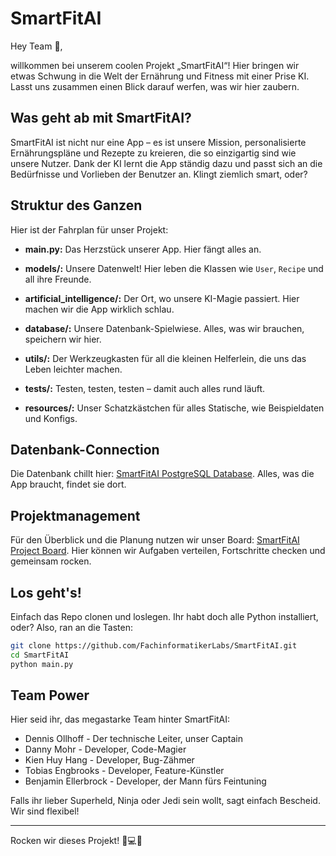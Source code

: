 # SmartFitAI

Hey Team 🤪,

willkommen bei unserem coolen Projekt „SmartFitAI“! Hier bringen wir etwas Schwung in die Welt der Ernährung und Fitness mit einer Prise KI. Lasst uns zusammen einen Blick darauf werfen, was wir hier zaubern.

## Was geht ab mit SmartFitAI?
SmartFitAI ist nicht nur eine App – es ist unsere Mission, personalisierte Ernährungspläne und Rezepte zu kreieren, die so einzigartig sind wie unsere Nutzer. Dank der KI lernt die App ständig dazu und passt sich an die Bedürfnisse und Vorlieben der Benutzer an. Klingt ziemlich smart, oder?

## Struktur des Ganzen
Hier ist der Fahrplan für unser Projekt:

- **main.py:** Das Herzstück unserer App. Hier fängt alles an.

- **models/:** Unsere Datenwelt! Hier leben die Klassen wie `User`, `Recipe` und all ihre Freunde.

- **artificial_intelligence/:** Der Ort, wo unsere KI-Magie passiert. Hier machen wir die App wirklich schlau.

- **database/:** Unsere Datenbank-Spielwiese. Alles, was wir brauchen, speichern wir hier.

- **utils/:** Der Werkzeugkasten für all die kleinen Helferlein, die uns das Leben leichter machen.

- **tests/:** Testen, testen, testen – damit auch alles rund läuft.

- **resources/:** Unser Schatzkästchen für alles Statische, wie Beispieldaten und Konfigs.

## Datenbank-Connection
Die Datenbank chillt hier: [SmartFitAI PostgreSQL Database](https://app.fl0.com/fachinformatikerlabs/SmartFitAI/dev/SmartFitAI-db). Alles, was die App braucht, findet sie dort.

## Projektmanagement
Für den Überblick und die Planung nutzen wir unser Board: [SmartFitAI Project Board](https://volta.net/FachinformatikerLabs/SmartFitAI). Hier können wir Aufgaben verteilen, Fortschritte checken und gemeinsam rocken.

## Los geht's!
Einfach das Repo clonen und loslegen. Ihr habt doch alle Python installiert, oder? Also, ran an die Tasten:

```bash
git clone https://github.com/FachinformatikerLabs/SmartFitAI.git
cd SmartFitAI
python main.py
```

## Team Power

Hier seid ihr, das megastarke Team hinter SmartFitAI:

- Dennis Ollhoff - Der technische Leiter, unser Captain
- Danny Mohr - Developer, Code-Magier
- Kien Huy Hang - Developer, Bug-Zähmer
- Tobias Engbrooks - Developer, Feature-Künstler
- Benjamin Ellerbrock - Developer, der Mann fürs Feintuning

Falls ihr lieber Superheld, Ninja oder Jedi sein wollt, sagt einfach Bescheid. Wir sind flexibel!

---

Rocken wir dieses Projekt! 🚀💻🥗


